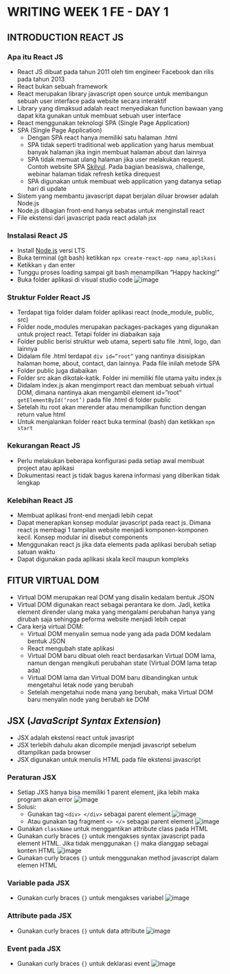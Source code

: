 # WRITING WEEK 1 FE - DAY 1
## INTRODUCTION REACT JS
### Apa itu React JS
- React JS dibuat pada tahun 2011 oleh tim engineer Facebook dan rilis pada tahun 2013
- React bukan sebuah framework
- React merupakan library javascript open source untuk membangun sebuah user interface pada website secara interaktif
- Library yang dimaksud adalah react menyediakan function bawaan yang dapat kita gunakan untuk membuat sebuah user interface
- React menggunakan teknologi SPA (Single Page Application)
- SPA (Single Page Application)
  - Dengan SPA react hanya memiliki satu halaman .html
  - SPA tidak seperti traditional web application yang harus membuat banyak halaman jika ingin membuat halaman about dan lainnya
  - SPA tidak memuat ulang halaman jika user melakukan request. Contoh website SPA [Skilvul](https://skilvul.com/home). Pada bagian beasiswa, challenge, webinar halaman tidak refresh ketika direquest
  - SPA digunakan untuk membuat web application yang datanya setiap hari di update
- Sistem yang membantu javascript dapat berjalan diluar browser adalah Node.js
- Node.js dibagian front-end hanya sebatas untuk menginstall react
- File ekstensi dari javascript pada react adalah jsx

### Instalasi React JS
- Install [Node.js](https://nodejs.org/en/download/) versi LTS
- Buka terminal (git bash) ketikkan `npx create-react-app nama_aplikasi`
- Ketikkan `y` dan enter
- Tunggu proses loading sampai git bash menampilkan “Happy hacking!”
- Buka folder aplikasi di visual studio code
![image](https://user-images.githubusercontent.com/85722923/198873364-f7da6510-d2e7-4241-9b7c-fde2ceddf5b1.png)

### Struktur Folder React JS
- Terdapat tiga folder dalam folder aplikasi react (node_module, public, src)
- Folder node_modules merupakan packages-packages yang digunakan untuk project react. Tetapi folder ini diabaikan saja
- Folder public berisi struktur web utama, seperti satu file .html, logo, dan lainnya
- Didalam file .html terdapat `div id=”root”` yang nantinya disisipkan halaman home, about, contact, dan lainnya. Pada file inilah metode SPA
- Folder public juga diabaikan
- Folder src akan dikotak-katik. Folder ini memiliki file utama yaitu index.js
- Didalam index.js akan mengimport react dan membuat sebuah virtual DOM, dimana nantinya akan mengambil element id=”root” `getElementById(‘root’)` pada file .html di folder public
- Setelah itu root akan merender atau menampilkan function dengan return value html
- Untuk menjalankan folder react buka terminal (bash) dan ketikkan `npm start`

### Kekurangan React JS
- Perlu melakukan beberapa konfigurasi pada setiap awal membuat project atau aplikasi
- Dokumentasi react js tidak bagus karena informasi yang diberikan tidak lengkap

### Kelebihan React JS
- Membuat aplikasi front-end menjadi lebih cepat
- Dapat menerapkan konsep modular javascript pada react js. Dimana react js membagi 1 tampilan website menjadi komponen-komponen kecil. Konsep modular ini disebut components
- Menggunakan react js jika data elements pada aplikasi berubah setiap satuan waktu
- Dapat digunakan pada aplikasi skala kecil maupun kompleks

## FITUR VIRTUAL DOM
- Virtual DOM merupakan real DOM yang disalin kedalam bentuk JSON
- Virtual DOM digunakan react sebagai perantara ke dom. Jadi, ketika element dirender ulang maka yang mengalami perubahan hanya yang dirubah saja sehingga peforma website menjadi lebih cepat
- Cara kerja virtual DOM:
  - Virtual DOM menyalin semua node yang ada pada DOM kedalam bentuk JSON
  - React mengubah state aplikasi
  - Virtual DOM baru dibuat oleh react berdasarkan Virtual DOM lama, namun dengan mengikuti perubahan state (Virtual DOM lama tetap ada)
  - Virtual DOM lama dan Virtual DOM baru dibandingkan untuk mengetahui letak node yang berubah
  - Setelah mengetahui node mana yang berubah, maka Virtual DOM baru menyalin node yang berubah ke DOM

## JSX (*JavaScript Syntax Extension*)
- JSX adalah ekstensi react untuk javasript
- JSX terlebih dahulu akan dicompile menjadi javascript sebelum ditampilkan pada browser
- JSX digunakan untuk menulis HTML pada file ekstensi javascript

### Peraturan JSX
- Setiap JXS hanya bisa memiliki 1 parent element, jika lebih maka program akan error
![image](https://user-images.githubusercontent.com/85722923/198872059-c27fe5a3-8635-4eb4-be71-ae22057a8ec5.png)
- Solusi:
  - Gunakan tag `<div> </div>` sebagai parent element
![image](https://user-images.githubusercontent.com/85722923/198872586-168ef6cd-2818-4d40-9aae-eb6e6294e72e.png)
  - Atau gunakan tag fragment `<> </>` sebagai parent element
![image](https://user-images.githubusercontent.com/85722923/198872613-bdfe55eb-b7a6-4e3f-9e7f-88e2a6c5c094.png)
- Gunakan `className` untuk menggantikan attribute class pada HTML
- Gunakan curly braces `{}` untuk mengakses syntax javascript pada element HTML. Jika tidak menggunakan `{}` maka dianggap sebagai konten HTML
![image](https://user-images.githubusercontent.com/85722923/198875040-8c7ce0cb-b23a-4864-bed3-4a48e8a81b92.png)
- Gunakan curly braces `{}` untuk menggunakan method javascript dalam elemen HTML

### Variable pada JSX
- Gunakan curly braces `{}` untuk mengakses variabel
![image](https://user-images.githubusercontent.com/85722923/198875141-3356c3d9-4a9f-48a2-a0e9-ab6b43708ff0.png)

### Attribute pada JSX
- Gunakan curly braces `{}` untuk data attribute
![image](https://user-images.githubusercontent.com/85722923/198875155-18027a01-b944-426f-b02f-518f5d16a0bd.png)

### Event pada JSX
- Gunakan curly braces `{}` untuk deklarasi event
![image](https://user-images.githubusercontent.com/85722923/198875185-787caa59-75ac-41bd-bf79-1494f034ca68.png)

